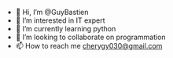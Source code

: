 - 👋 Hi, I’m @GuyBastien
- 👀 I’m interested in IT expert 
- 🌱 I’m currently learning python 
- 💞️ I’m looking to collaborate on programmation 
- 📫 How to reach me cherygy030@gmail.com

<!---
GuyBastien/GuyBastien is a ✨ special ✨ repository because its `README.md` (this file) appears on your GitHub profile.
You can click the Preview link to take a look at your changes.
--->
